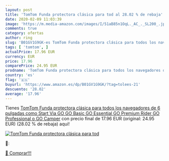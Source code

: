 ```yaml
---
layout: post
title: 'TomTom Funda protectora clásica para tod al 28.02 % de rebaja'
date: 2020-02-09 11:03:39
image: 'https://m.media-amazon.com/images/I/51aB85n1OqL._AC_._SL200_.jpg'
comments: true
category: ofertas
author: ring
slug: 'B01GV1G9GK-es TomTom Funda protectora clásica para todos los navegadores...'
tags: [ 'tomtom', ]
actualPrice: 17.96 EUR
currency: EUR
price: 17.96
comparePrice: 24.95 EUR
prodname: 'TomTom Funda protectora clásica para todos los navegadores de 6 pulgadas  como Start  Via  GO  GO Basic  GO Essential  GO Premium  Rider  GO Professional o GO Camper'
country: 'es'
flag: '🇪🇸'
buyurl: 'https://www.amazon.es/dp/B01GV1G9GK/?tag=tolees-21'
descuento: '28.02'
average: '17.96'
---
```


Tienes [TomTom Funda protectora clásica para todos los navegadores de 6 pulgadas  como Start  Via  GO  GO Basic  GO Essential  GO Premium  Rider  GO Professional o GO Camper](https://www.amazon.es/dp/B01GV1G9GK/?tag=tolees-21) con precio final de  17.96 EUR (original: 24.95 EUR) (28.02 %  de rebaja) aqui!

[![TomTom Funda protectora clásica para tod](https://m.media-amazon.com/images/I/51aB85n1OqL._AC_._SL200_.jpg)](https://www.amazon.es/dp/B01GV1G9GK/?tag=tolees-21)

🔎:


[🛒 Comprar!!!](https://www.amazon.es/dp/B01GV1G9GK/?tag=tolees-21)
